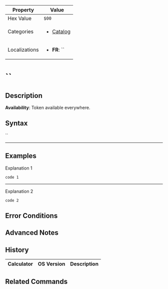 | Property      | Value |
|---------------|-------|
| Hex Value     | `$00`|
| Categories    | <ul><li>[Catalog](<../categories/Catalog.md>)</li></ul> |
| Localizations | <ul><li><b>FR</b>: ``</li></ul> |

# ``

## Description



<b>Availability</b>: Token available everywhere.

## Syntax
``

<hr>

## Examples

Explanation 1
```ti-basic
code 1
```
---
Explanation 2
```ti-basic
code 2
```

## Error Conditions


## Advanced Notes


## History
| Calculator | OS Version | Description |
|------------|------------|-------------|


## Related Commands

    
